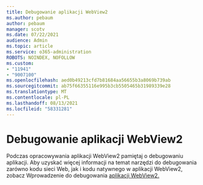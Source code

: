 ```yaml
---
title: Debugowanie aplikacji WebView2
ms.author: pebaum
author: pebaum
manager: scotv
ms.date: 07/22/2021
audience: Admin
ms.topic: article
ms.service: o365-administration
ROBOTS: NOINDEX, NOFOLLOW
ms.custom:
- "11941"
- "9007100"
ms.openlocfilehash: aed0b49213cfd7b81684aa56655b3a8069b739ab
ms.sourcegitcommit: ab75f66355116e995b3cb5505465b31989339e28
ms.translationtype: MT
ms.contentlocale: pl-PL
ms.lasthandoff: 08/13/2021
ms.locfileid: "58331281"
---
```

# <a name="debug-webview2-apps"></a>Debugowanie aplikacji WebView2

Podczas opracowywania aplikacji WebView2 pamiętaj o debugowaniu aplikacji. Aby uzyskać więcej informacji na temat narzędzi do debugowania zarówno kodu sieci Web, jak i kodu natywnego w aplikacji WebView2, zobacz Wprowadzenie do debugowania [aplikacji WebView2.](https://docs.microsoft.com/microsoft-edge/webview2/how-to/debug)